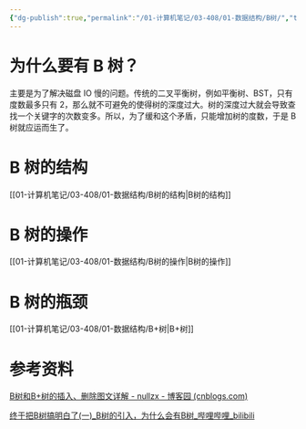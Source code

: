 ```yaml
---
{"dg-publish":true,"permalink":"/01-计算机笔记/03-408/01-数据结构/B树/","tags":["personal/blog","algorithm/数据结构/有序表/平衡树"]}
---
```


# 为什么要有 B 树？
主要是为了解决磁盘 IO 慢的问题。传统的二叉平衡树，例如平衡树、BST，只有度数最多只有 2，那么就不可避免的使得树的深度过大。树的深度过大就会导致查找一个关键字的次数变多。所以，为了缓和这个矛盾，只能增加树的度数，于是 B 树就应运而生了。
# B 树的结构
[[01-计算机笔记/03-408/01-数据结构/B树的结构\|B树的结构]]
# B 树的操作
[[01-计算机笔记/03-408/01-数据结构/B树的操作\|B树的操作]]

# B 树的瓶颈
[[01-计算机笔记/03-408/01-数据结构/B+树\|B+树]]

# 参考资料
[B树和B+树的插入、删除图文详解 - nullzx - 博客园 (cnblogs.com)](https://www.cnblogs.com/nullzx/p/8729425.html)

[终于把B树搞明白了(一)_B树的引入，为什么会有B树_哔哩哔哩_bilibili](https://www.bilibili.com/video/BV1mY4y1W7pS/?spm_id_from=333.337.search-card.all.click&vd_source=71ed91ed82694d3cc5376be556d8c499)